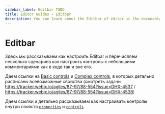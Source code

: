 ```yaml
---
sidebar_label: Editbar TODO
title: Editor Guides - Editbar
description: You can learn about the Editbar of editor in the documentation of the DHTMLX JavaScript Diagram library. Browse developer guides and API reference, try out code examples and live demos, and download a free 30-day evaluation version of DHTMLX Diagram.
---
```


# Editbar 

Здесь мы рассказываем как настроить Editbar и перечисляем несколько сценариев как настроить контролы с небольшими комментариями как в коде так и вне его.

Даем ссылки на [Basic controls](/api/diagram_editor/editbar/basic_controls_overview/) и [Complex controls](/api/diagram_editor/editbar/complex_controls_overview/), в которых детально расписаны всевозможные свойства (смотреть задачи https://tracker.webix.io/agiles/87-97/88-554?issue=DHX-4537  /  https://tracker.webix.io/agiles/87-97/88-554?issue=DHX-4538)

Даем ссылки и детально рассказываем как настраивать контролы внутри свойств [`properties`](api/diagram_editor/editbar/config/properties_property.md) и [`controls`](api/diagram_editor/editbar/config/controls_property.md)